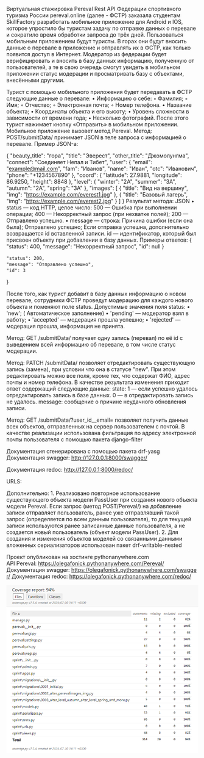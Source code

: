 Виртуальная стажировка
Pereval Rest API
Федерации спортивного туризма России pereval.online (далее - ФСТР) заказала студентам SkillFactory разработать мобильное приложение для Android и IOS, которое упростило бы туристам задачу по отправке данных о перевале и сократило время обработки запроса до трёх дней.
Пользоваться мобильным приложением будут туристы. В горах они будут вносить данные о перевале в приложение и отправлять их в ФСТР, как только появится доступ в Интернет.
Модератор из федерации будет верифицировать и вносить в базу данных информацию, полученную от пользователей, а те в свою очередь смогут увидеть в мобильном приложении статус модерации и просматривать базу с объектами, внесёнными другими.

Турист с помощью мобильного приложения будет передавать в ФСТР следующие данные о перевале:
    • Информацию о себе:
        ◦ Фамилия;
        ◦ Имя;
        ◦ Отчество;
        ◦ Электронная почта;
        ◦ Номер телефона.
    • Название объекта;
    • Координаты объекта и его высоту;
    • Уровень сложности в зависимости от времени года;
    • Несколько фотографий.
После этого турист нажимает кнопку «Отправить» в мобильном приложении. Мобильное приложение вызовет метод Pereval.
Метод:
POST/submitData/
принимает JSON в теле запроса с информацией о перевале. Пример JSON-а:

{ 
"beauty_title": "гора", 
"title": "Эверест", 
"other_title": "Джомолунгма", 
"connect": "Соединяет Непал и Тибет", 
"user": { 
"email": "example@mail.com", 
"fam": "Иванов", 
"name": "Иван", 
"otc": "Иванович", 
"phone": "+1234567890" 
},
"coord": {
 "latitude": 27.9881, 
"longitude": 86.9250, 
"height": 8848 
}, 
"level": { 
"winter": "2A", 
"summer": "3A", 
"autumn": "2A", 
"spring": "3A"
 }, 
"images": [
   { 
"title": "Вид на вершину", 
"img": "https://example.com/everest1.jpg" 
   }, 
   { 
"title": "Базовый лагерь", 
"img": "https://example.com/everest2.jpg"
   } 
 ] 
} 
Результат метода: JSON
    • status — код HTTP, целое число:
      500 — Ошибка при выполнении операции;
      400 — Некорректный запрос (при нехватке полей);
      200 — Отправлено успешно.
    • message — строка:
      Причина ошибки (если она была);
      Отправлено успешно;
      Если отправка успешна, дополнительно возвращается id вставленной записи.
      id — идентификатор, который был присвоен объекту при добавлении в базу данных.
Примеры oтветов:
{
    "status": 400,
    "message": "Некорректный запрос",
    "id": null
}

    "status": 200,
    "message": "Отправлено успешно",
    "id": 3
}

После того, как турист добавит в базу данных информацию о новом перевале, сотрудники ФСТР проведут модерацию для каждого нового объекта и поменяют поле status.
Допустимые значения поля status:
    • 'new'; ( Автоматическое заполнение)
    • 'pending' — модератор взял в работу;
    • 'accepted' — модерация прошла успешно;
    • 'rejected' — модерация прошла, информация не принята.

Метод:
GET /submitData/<id>
получает одну запись (перевал) по её id с выведением всей информацию об перевале, в том числе статус модерации.


Метод:
PATCH /submitData/<id>
позволяет отредактировать существующую запись (замена), при условии что она в статусе "new". При этом редактировать можно все поля, кроме тех, что содержат ФИО, адрес почты и номер телефона. В качестве результата изменения приходит ответ содержащий следующие данные:
state: 1 — если успешно удалось отредактировать запись в базе данных. 0 — в отредактировать запись не удалось.
message: сообщение о причине неудачного обновления записи.

Метод:
GET /submitData/?user_id__email=<email>
позволяет получить данные всех объектов, отправленных на сервер пользователем с почтой.
В качестве реализации использована фильтрация по адресу электронной почты пользователя с помощью пакета django-filter



Документация сгенерирована с помощью пакета drf-yasg
Документация swagger: http://127.0.0.1:8000/swagger/

Документация redoc: http://127.0.0.1:8000/redoc/



URLS:



Дополнительно:
    1. Реализовано повторное использование существующего объекта модели PassUser при создания нового объекта модели Pereval. Если запрос (метод POST/Pereval/) на добавление записи отправляет пользователь, ранее уже отправлявший такой запрос (определяется по всем данным пользователя), то для текущей записи используются ранее записанные данные пользователя, а не создается новый пользователь (объект модели PassUser).
    2. Для создания и изменения объектов моделей со связанными данными вложенных сериализаторов использован пакет drf-writable-nested

Проект опубликован на хостинге pythonanywhere.com
API Pereval: https://olegafonick.pythonanywhere.com/Pereval/
Документация swagger: https://olegafonick.pythonanywhere.com/swagger/
Документация redoc: https://olegafonick.pythonanywhere.com/redoc/


![img.png](img.png)